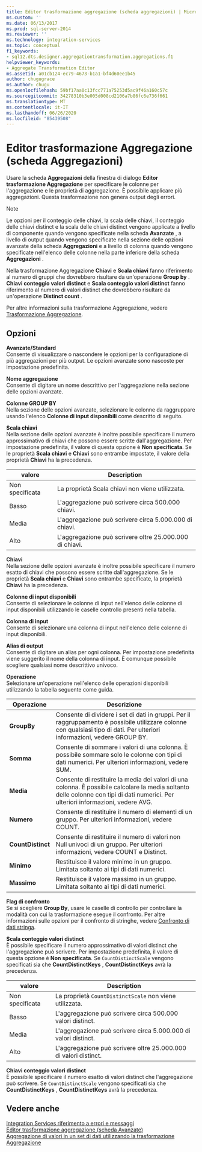 ```yaml
---
title: Editor trasformazione aggregazione (scheda aggregazioni) | Microsoft Docs
ms.custom: ''
ms.date: 06/13/2017
ms.prod: sql-server-2014
ms.reviewer: ''
ms.technology: integration-services
ms.topic: conceptual
f1_keywords:
- sql12.dts.designer.aggregationtransformation.aggregations.f1
helpviewer_keywords:
- Aggregate Transformation Editor
ms.assetid: a01cb124-ec79-4673-b1a1-bf4d60ee1b45
author: chugugrace
ms.author: chugu
ms.openlocfilehash: 59bf17aa0c13fcc771a75253d5ac9f46a160c57c
ms.sourcegitcommit: 34278310b3e005d008cd2106a7b86fc6e736f661
ms.translationtype: MT
ms.contentlocale: it-IT
ms.lasthandoff: 06/26/2020
ms.locfileid: "85439508"
---
```

# <a name="aggregate-transformation-editor-aggregations-tab"></a>Editor trasformazione Aggregazione (scheda Aggregazioni)
  Usare la scheda **Aggregazioni** della finestra di dialogo **Editor trasformazione Aggregazione** per specificare le colonne per l'aggregazione e le proprietà di aggregazione. È possibile applicare più aggregazioni. Questa trasformazione non genera output degli errori.  
  
> [!NOTE]  
>  Le opzioni per il conteggio delle chiavi, la scala delle chiavi, il conteggio delle chiavi distinct e la scala delle chiavi distinct vengono applicate a livello di componente quando vengono specificate nella scheda **Avanzate** , a livello di output quando vengono specificate nella sezione delle opzioni avanzate della scheda **Aggregazioni** e a livello di colonna quando vengono specificate nell'elenco delle colonne nella parte inferiore della scheda **Aggregazioni** .  
>   
>  Nella trasformazione Aggregazione **Chiavi** e **Scala chiavi** fanno riferimento al numero di gruppi che dovrebbero risultare da un'operazione **Group by** . **Chiavi conteggio valori distinct** e **Scala conteggio valori distinct** fanno riferimento al numero di valori distinct che dovrebbero risultare da un'operazione **Distinct count** .  
  
 Per altre informazioni sulla trasformazione Aggregazione, vedere [Trasformazione Aggregazione](data-flow/transformations/aggregate-transformation.md).  
  
## <a name="options"></a>Opzioni  
 **Avanzate/Standard**  
 Consente di visualizzare o nascondere le opzioni per la configurazione di più aggregazioni per più output. Le opzioni avanzate sono nascoste per impostazione predefinita.  
  
 **Nome aggregazione**  
 Consente di digitare un nome descrittivo per l'aggregazione nella sezione delle opzioni avanzate.  
  
 **Colonne GROUP BY**  
 Nella sezione delle opzioni avanzate, selezionare le colonne da raggruppare usando l'elenco **Colonne di input disponibili** come descritto di seguito.  
  
 **Scala chiavi**  
 Nella sezione delle opzioni avanzate è inoltre possibile specificare il numero approssimativo di chiavi che possono essere scritte dall'aggregazione. Per impostazione predefinita, il valore di questa opzione è **Non specificata**. Se le proprietà **Scala chiavi** e **Chiavi** sono entrambe impostate, il valore della proprietà **Chiavi** ha la precedenza.  
  
|valore|Description|  
|-----------|-----------------|  
|Non specificata|La proprietà Scala chiavi non viene utilizzata.|  
|Basso|L'aggregazione può scrivere circa 500.000 chiavi.|  
|Media|L'aggregazione può scrivere circa 5.000.000 di chiavi.|  
|Alto|L'aggregazione può scrivere oltre 25.000.000 di chiavi.|  
  
 **Chiavi**  
 Nella sezione delle opzioni avanzate è inoltre possibile specificare il numero esatto di chiavi che possono essere scritte dall'aggregazione. Se le proprietà **Scala chiavi** e **Chiavi** sono entrambe specificate, la proprietà **Chiavi** ha la precedenza.  
  
 **Colonne di input disponibili**  
 Consente di selezionare le colonne di input nell'elenco delle colonne di input disponibili utilizzando le caselle controllo presenti nella tabella.  
  
 **Colonna di input**  
 Consente di selezionare una colonna di input nell'elenco delle colonne di input disponibili.  
  
 **Alias di output**  
 Consente di digitare un alias per ogni colonna. Per impostazione predefinita viene suggerito il nome della colonna di input. È comunque possibile scegliere qualsiasi nome descrittivo univoco.  
  
 **Operazione**  
 Selezionare un'operazione nell'elenco delle operazioni disponibili utilizzando la tabella seguente come guida.  
  
|Operazione|Descrizione|  
|---------------|-----------------|  
|**GroupBy**|Consente di dividere i set di dati in gruppi. Per il raggruppamento è possibile utilizzare colonne con qualsiasi tipo di dati. Per ulteriori informazioni, vedere GROUP BY.|  
|**Somma**|Consente di sommare i valori di una colonna. È possibile sommare solo le colonne con tipi di dati numerici. Per ulteriori informazioni, vedere SUM.|  
|**Media**|Consente di restituire la media dei valori di una colonna. È possibile calcolare la media soltanto delle colonne con tipi di dati numerici. Per ulteriori informazioni, vedere AVG.|  
|**Numero**|Consente di restituire il numero di elementi di un gruppo. Per ulteriori informazioni, vedere COUNT.|  
|**CountDistinct**|Consente di restituire il numero di valori non Null univoci di un gruppo. Per ulteriori informazioni, vedere COUNT e Distinct.|  
|**Minimo**|Restituisce il valore minimo in un gruppo. Limitata soltanto ai tipi di dati numerici.|  
|**Massimo**|Restituisce il valore massimo in un gruppo. Limitata soltanto ai tipi di dati numerici.|  
  
 **Flag di confronto**  
 Se si scegliere **Group By**, usare le caselle di controllo per controllare la modalità con cui la trasformazione esegue il confronto. Per altre informazioni sulle opzioni per il confronto di stringhe, vedere [Confronto di dati stringa](data-flow/comparing-string-data.md).  
  
 **Scala conteggio valori distinct**  
 È possibile specificare il numero approssimativo di valori distinct che l'aggregazione può scrivere. Per impostazione predefinita, il valore di questa opzione è **Non specificata**. Se `CountDistinctScale` vengono specificati sia che **CountDistinctKeys** , **CountDistinctKeys** avrà la precedenza.  
  
|valore|Description|  
|-----------|-----------------|  
|Non specificata|La proprietà `CountDistinctScale` non viene utilizzata.|  
|Basso|L'aggregazione può scrivere circa 500.000 valori distinct.|  
|Media|L'aggregazione può scrivere circa 5.000.000 di valori distinct.|  
|Alto|L'aggregazione può scrivere oltre 25.000.000 di valori distinct.|  
  
 **Chiavi conteggio valori distinct**  
 È possibile specificare il numero esatto di valori distinct che l'aggregazione può scrivere. Se `CountDistinctScale` vengono specificati sia che **CountDistinctKeys** , **CountDistinctKeys** avrà la precedenza.  
  
## <a name="see-also"></a>Vedere anche  
 [Integration Services riferimento a errori e messaggi](../../2014/integration-services/integration-services-error-and-message-reference.md)   
 [Editor trasformazione aggregazione &#40;scheda Avanzate&#41;](../../2014/integration-services/aggregate-transformation-editor-advanced-tab.md)   
 [Aggregazione di valori in un set di dati utilizzando la trasformazione Aggregazione](data-flow/transformations/aggregate-values-in-a-dataset-by-using-the-aggregate-transformation.md)  
  
  
